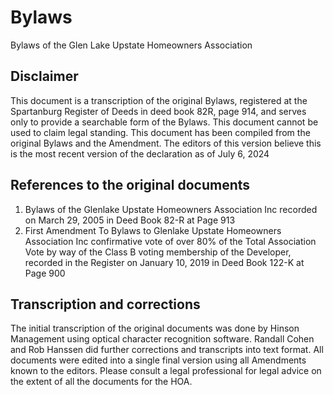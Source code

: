 # Bylaws
Bylaws of the Glen Lake Upstate Homeowners Association


## Disclaimer
This document is a transcription of the original Bylaws, registered at the Spartanburg Register of Deeds in deed book 82R, page 914, and serves only to provide a searchable form of the Bylaws. This document cannot be used to claim legal standing. This document has been compiled from the original Bylaws and the Amendment. The editors of this version believe this is the most recent version of the declaration as of July 6, 2024

## References to the original documents

<ol>
  <li>Bylaws of the Glenlake Upstate Homeowners Association Inc recorded on March 29, 2005 in Deed Book 82-R at Page 913</li>
  <li>First Amendment To Bylaws to Glenlake Upstate Homeowners Association Inc confirmative vote of over 80% of the Total Association Vote by way of the Class B voting membership of the Developer, recorded in the Register on January 10, 2019 in Deed Book 122-K at Page 900</li>
</ol>

## Transcription and corrections
The initial transcription of the original documents was done by Hinson Management using optical character recognition software. Randall Cohen and Rob Hanssen did further corrections and transcripts into text format. All documents were edited into a single final version using all Amendments known to the editors. Please consult a legal professional for legal advice on the extent of all the documents for the HOA.

